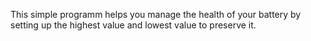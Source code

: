 This simple programm helps you manage the health of your battery by setting up the highest value and lowest value to preserve it.
